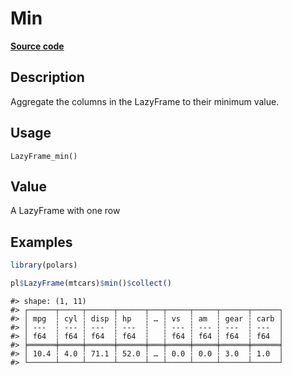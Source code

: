 
# Min

[**Source code**](https://github.com/pola-rs/r-polars/tree/3908b5beab9ec917b825bad8f9a820caad37cb4a/R/lazyframe__lazy.R#L799)

## Description

Aggregate the columns in the LazyFrame to their minimum value.

## Usage

<pre><code class='language-R'>LazyFrame_min()
</code></pre>

## Value

A LazyFrame with one row

## Examples

``` r
library(polars)

pl$LazyFrame(mtcars)$min()$collect()
```

    #> shape: (1, 11)
    #> ┌──────┬─────┬──────┬──────┬───┬─────┬─────┬──────┬──────┐
    #> │ mpg  ┆ cyl ┆ disp ┆ hp   ┆ … ┆ vs  ┆ am  ┆ gear ┆ carb │
    #> │ ---  ┆ --- ┆ ---  ┆ ---  ┆   ┆ --- ┆ --- ┆ ---  ┆ ---  │
    #> │ f64  ┆ f64 ┆ f64  ┆ f64  ┆   ┆ f64 ┆ f64 ┆ f64  ┆ f64  │
    #> ╞══════╪═════╪══════╪══════╪═══╪═════╪═════╪══════╪══════╡
    #> │ 10.4 ┆ 4.0 ┆ 71.1 ┆ 52.0 ┆ … ┆ 0.0 ┆ 0.0 ┆ 3.0  ┆ 1.0  │
    #> └──────┴─────┴──────┴──────┴───┴─────┴─────┴──────┴──────┘
